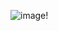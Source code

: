 ![image!](https://www.google.com/url?sa=i&url=https%3A%2F%2Fwww.freepik.com%2Ffree-photos-vectors%2Fchess-board&psig=AOvVaw2seVhW7r9KV2cuyb46hg34&ust=1679747281115000&source=images&cd=vfe&ved=0CA8QjRxqFwoTCKiPk7LI9P0CFQAAAAAdAAAAABAE)